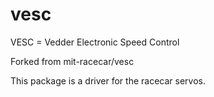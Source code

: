 # vesc

VESC = Vedder Electronic Speed Control

Forked from mit-racecar/vesc

This package is a driver for the racecar servos.
